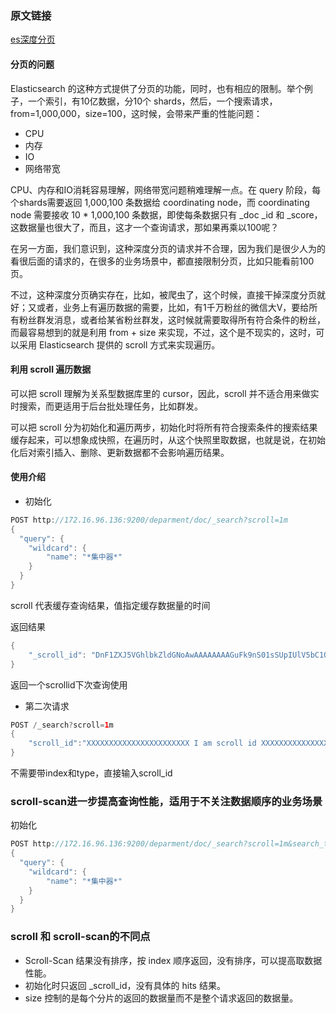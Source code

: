 ### 原文链接

[es深度分页](http://lxwei.github.io/posts/%E4%BD%BF%E7%94%A8scroll%E5%AE%9E%E7%8E%B0Elasticsearch%E6%95%B0%E6%8D%AE%E9%81%8D%E5%8E%86%E5%92%8C%E6%B7%B1%E5%BA%A6%E5%88%86%E9%A1%B5.html)

#### 分页的问题
Elasticsearch 的这种方式提供了分页的功能，同时，也有相应的限制。举个例子，一个索引，有10亿数据，分10个 shards，然后，一个搜索请求，from=1,000,000，size=100，这时候，会带来严重的性能问题：

+ CPU
+ 内存
+ IO
+ 网络带宽

CPU、内存和IO消耗容易理解，网络带宽问题稍难理解一点。在 query 阶段，每个shards需要返回 1,000,100 条数据给 coordinating node，而 coordinating node 需要接收 10 * 1,000,100 条数据，即使每条数据只有 _doc _id 和 _score，这数据量也很大了，而且，这才一个查询请求，那如果再乘以100呢？

在另一方面，我们意识到，这种深度分页的请求并不合理，因为我们是很少人为的看很后面的请求的，在很多的业务场景中，都直接限制分页，比如只能看前100页。

不过，这种深度分页确实存在，比如，被爬虫了，这个时候，直接干掉深度分页就好；又或者，业务上有遍历数据的需要，比如，有1千万粉丝的微信大V，要给所有粉丝群发消息，或者给某省粉丝群发，这时候就需要取得所有符合条件的粉丝，而最容易想到的就是利用 from + size 来实现，不过，这个是不现实的，这时，可以采用 Elasticsearch 提供的 scroll 方式来实现遍历。

#### 利用 scroll 遍历数据
可以把 scroll 理解为关系型数据库里的 cursor，因此，scroll 并不适合用来做实时搜索，而更适用于后台批处理任务，比如群发。

可以把 scroll 分为初始化和遍历两步，初始化时将所有符合搜索条件的搜索结果缓存起来，可以想象成快照，在遍历时，从这个快照里取数据，也就是说，在初始化后对索引插入、删除、更新数据都不会影响遍历结果。

#### 使用介绍
+ 初始化
```java
POST http://172.16.96.136:9200/deparment/doc/_search?scroll=1m
{
  "query": {
  	"wildcard": {
  		"name": "*集中器*"
  	}
  }
}
```
scroll 代表缓存查询结果，值指定缓存数据量的时间

返回结果
```java
{
    "_scroll_id": "DnF1ZXJ5VGhlbkZldGNoAwAAAAAAAAGuFk9nS01sSUpIUlV5bC1QaFR6ckRucncAAAAAAAABrxZPZ0tNbElKSFJVeWwtUGhUenJEbnJ3AAAAAAAAAbAWT2dLTWxJSkhSVXlsLVBoVHpyRG5ydw=="
}
```
返回一个scrollid下次查询使用

+ 第二次请求
```java
POST /_search?scroll=1m
{
    "scroll_id":"XXXXXXXXXXXXXXXXXXXXXXX I am scroll id XXXXXXXXXXXXXXX"
}
```
不需要带index和type，直接输入scroll_id

### scroll-scan进一步提高查询性能，适用于不关注数据顺序的业务场景

初始化
```java
POST http://172.16.96.136:9200/deparment/doc/_search?scroll=1m&search_type=scan&size=50
{
  "query": {
  	"wildcard": {
  		"name": "*集中器*"
  	}
  }
}
```

### scroll 和 scroll-scan的不同点
+ Scroll-Scan 结果没有排序，按 index 顺序返回，没有排序，可以提高取数据性能。
+ 初始化时只返回 _scroll_id，没有具体的 hits 结果。
+ size 控制的是每个分片的返回的数据量而不是整个请求返回的数据量。
